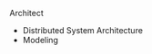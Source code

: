 Architect
 - Distributed System Architecture
 - Modeling
<!--stackedit_data:
eyJoaXN0b3J5IjpbLTcxNjI4NDA4M119
-->